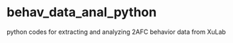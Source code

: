 behav_data_anal_python
======================

python codes for extracting and analyzing 2AFC behavior data from XuLab
